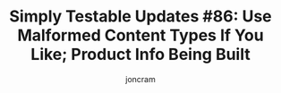 ---
title: "Simply Testable Updates #86: Use Malformed Content Types If You Like; Product Info Being Built"
author: joncram
newsletter:
    issue_number: 86th
    url: https://us5.campaign-archive1.com/?u=ac75e33d993d2b502e333ddd0&amp;id=e6d618b389
    highlights:
        - <a href="https://us5.campaign-archive1.com/?u=ac75e33d993d2b502e333ddd0&amp;id=e6d618b389#use-malformed-content-types-if-you-like">Use malformed content types if you like</a>
        - <a href="https://us5.campaign-archive1.com/?u=ac75e33d993d2b502e333ddd0&amp;id=e6d618b389#product-info-being-built">Product info being built</a>
    closing_sentence: Expect the next newsletter in a week from now on 30 April 2014
---